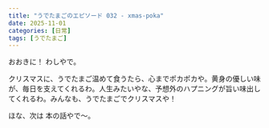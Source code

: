 ```yaml
---
title: "うでたまごのエピソード 032 - xmas-poka"
date: 2025-11-01
categories: [日常]
tags: [うでたまご]
---
```


おおきに！ わしやで。

クリスマスに、うでたまご温めて食うたら、心までポカポカや。黄身の優しい味が、毎日を支えてくれるわ。人生みたいやな、予想外のハプニングが旨い味出してくれるわ。みんなも、うでたまごでクリスマスや！

ほな、次は 本の話やで～。